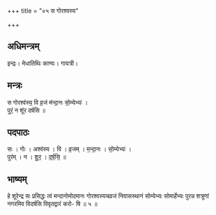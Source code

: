 +++
title = "०५ स गोरश्वस्य"

+++
## अधिमन्त्रम्
इन्द्रः। मेधातिथिः काण्वः। गायत्री।

## मन्त्रः
स गोरश्व॑स्य॒ वि व्र॒जं म॑न्दा॒नः सो॒म्येभ्यः॑ ।  
पुरं॒ न शू॑र दर्षसि ॥

## पदपाठः
सः । गोः । अश्व॑स्य । वि । व्र॒जम् । म॒न्दा॒नः । सो॒म्येभ्यः॑ ।  
पुर॑म् । न । शू॒र॒ । द॒र्ष॒सि॒ ॥

## भाष्यम्
हे शूरेन्द्र सः प्रसिद्धः त्वं मन्दानोमोदमानः गोरश्वस्यचव्रजं निवासस्थानं सोम्येभ्यः सोमार्हेभ्यः पुरन्न शत्रूणां नगरमिव विदर्षसि विवृतद्वारं करो- षि ॥ ५ ॥